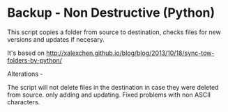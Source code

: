 # Backup - Non Destructive (Python)

This script copies a folder from source to destination, checks files for new versions and updates if necesary.

It's based on 
http://xalexchen.github.io/blog/blog/2013/10/18/sync-tow-folders-by-python/

Alterations -

The script will not delete files in the destination in case they were deleted from source. only adding and updating.
Fixed problems with non ASCII characters.
